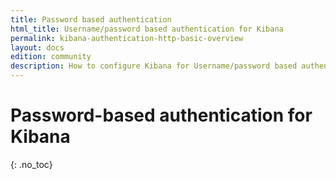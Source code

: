```yaml
---
title: Password based authentication
html_title: Username/password based authentication for Kibana
permalink: kibana-authentication-http-basic-overview
layout: docs
edition: community
description: How to configure Kibana for Username/password based authentication. Secure Kibana access with a login screen.
---
```

<!---
Copyright 2022 floragunn GmbH
-->

# Password-based authentication for Kibana
{: .no_toc}

